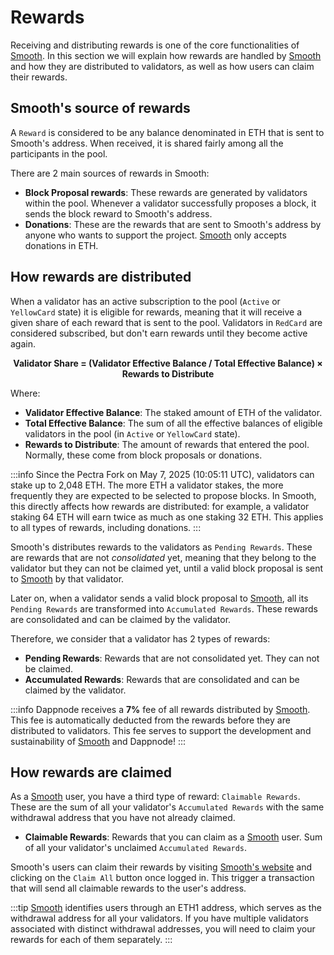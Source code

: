 # Rewards

Receiving and distributing rewards is one of the core functionalities of [Smooth](https://smooth.dappnode.io/). In this section we will explain how rewards are handled by [Smooth](https://smooth.dappnode.io/) and how they are distributed to validators, as well as how users can claim their rewards.

## Smooth's source of rewards

A `Reward` is considered to be any balance denominated in ETH that is sent to Smooth's address. When received, it is shared fairly among all the participants in the pool.

There are 2 main sources of rewards in Smooth:

- **Block Proposal rewards**: These rewards are generated by validators within the pool. Whenever a validator successfully proposes a block, it sends the block reward to Smooth's address.
- **Donations**: These are the rewards that are sent to Smooth's address by anyone who wants to support the project. [Smooth](https://smooth.dappnode.io/) only accepts donations in ETH.

## How rewards are distributed

When a validator has an active subscription to the pool (`Active` or `YellowCard` state) it is eligible for rewards, meaning that it will receive a given share of each reward that is sent to the pool. Validators in `RedCard` are considered subscribed, but don't earn rewards until they become active again.

<div align="center"><strong>
Validator Share = (Validator Effective Balance / Total Effective Balance) × Rewards to Distribute
</strong></div>

Where:
- **Validator Effective Balance**: The staked amount of ETH of the validator.
- **Total Effective Balance**: The sum of all the effective balances of eligible validators in the pool (in `Active` or `YellowCard` state).
- **Rewards to Distribute**: The amount of rewards that entered the pool. Normally, these come from block proposals or donations.

:::info
Since the Pectra Fork on May 7, 2025 (10:05:11 UTC), validators can stake up to 2,048 ETH. The more ETH a validator stakes, the more frequently they are expected to be selected to propose blocks. In Smooth, this directly affects how rewards are distributed: for example, a validator staking 64 ETH will earn twice as much as one staking 32 ETH. This applies to all types of rewards, including donations.
:::

Smooth's distributes rewards to the validators as `Pending Rewards`. These are rewards that are not _consolidated_ yet, meaning that they belong to the validator but they can not be claimed yet, until a valid block proposal is sent to [Smooth](https://smooth.dappnode.io/) by that validator.

Later on, when a validator sends a valid block proposal to [Smooth](https://smooth.dappnode.io/), all its `Pending Rewards` are transformed into `Accumulated Rewards`. These rewards are consolidated and can be claimed by the validator.

Therefore, we consider that a validator has 2 types of rewards:

- **Pending Rewards**: Rewards that are not consolidated yet. They can not be claimed.
- **Accumulated Rewards**: Rewards that are consolidated and can be claimed by the validator.

:::info
Dappnode receives a **7%** fee of all rewards distributed by [Smooth](https://smooth.dappnode.io/). This fee is automatically deducted from the rewards before they are distributed to validators. This fee serves to support the development and sustainability of [Smooth](https://smooth.dappnode.io/) and Dappnode!
:::

## How rewards are claimed

As a [Smooth](https://smooth.dappnode.io/) user, you have a third type of reward: `Claimable Rewards`. These are the sum of all your validator's `Accumulated Rewards` with the same withdrawal address that you have not already claimed.

- **Claimable Rewards**: Rewards that you can claim as a [Smooth](https://smooth.dappnode.io/) user. Sum of all your validator's unclaimed `Accumulated Rewards`.

Smooth's users can claim their rewards by visiting [Smooth's website](https://smooth.dappnode.io/) and clicking on the `Claim All` button once logged in. This trigger a transaction that will send all claimable rewards to the user's address.

:::tip
[Smooth](https://smooth.dappnode.io/) identifies users through an ETH1 address, which serves as the withdrawal address for all your validators. If you have multiple validators associated with distinct withdrawal addresses, you will need to claim your rewards for each of them separately.
:::
